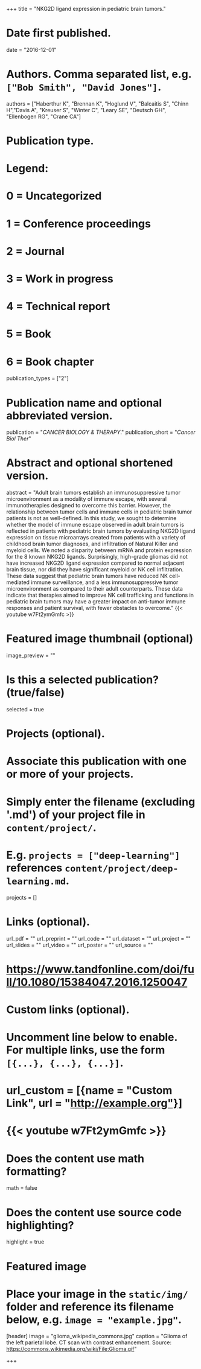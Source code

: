 +++
title = "NKG2D ligand expression in pediatric brain tumors."

# Date first published.
date = "2016-12-01"

# Authors. Comma separated list, e.g. `["Bob Smith", "David Jones"]`.
authors = ["Haberthur K", "Brennan K", "Hoglund V", "Balcaitis S", "Chinn H","Davis A", "Kreuser S", "Winter C", "Leary SE", "Deutsch GH", "Ellenbogen RG", "Crane CA"]
# Publication type.
# Legend:
# 0 = Uncategorized
# 1 = Conference proceedings
# 2 = Journal
# 3 = Work in progress
# 4 = Technical report
# 5 = Book
# 6 = Book chapter
publication_types = ["2"]

# Publication name and optional abbreviated version.
publication = "*CANCER BIOLOGY & THERAPY*."
publication_short = "*Cancer Biol Ther*"

# Abstract and optional shortened version.
abstract = "Adult brain tumors establish an immunosuppressive tumor microenvironment as a modality of immune escape, with several immunotherapies designed to overcome this barrier. However, the relationship between tumor cells and immune cells in pediatric brain tumor patients is not as well-defined. In this study, we sought to determine whether the model of immune escape observed in adult brain tumors is reflected in patients with pediatric brain tumors by evaluating NKG2D ligand expression on tissue microarrays created from patients with a variety of childhood brain tumor diagnoses, and infiltration of Natural Killer and myeloid cells. We noted a disparity between mRNA and protein expression for the 8 known NKG2D ligands. Surprisingly, high-grade gliomas did not have increased NKG2D ligand expression compared to normal adjacent brain tissue, nor did they have significant myeloid or NK cell infiltration. These data suggest that pediatric brain tumors have reduced NK cell-mediated immune surveillance, and a less immunosuppressive tumor microenvironment as compared to their adult counterparts. These data indicate that therapies aimed to improve NK cell trafficking and functions in pediatric brain tumors may have a greater impact on anti-tumor immune responses and patient survival, with fewer obstacles to overcome."
{{< youtube w7Ft2ymGmfc >}}


# Featured image thumbnail (optional)
image_preview = ""

# Is this a selected publication? (true/false)
selected = true

# Projects (optional).
#   Associate this publication with one or more of your projects.
#   Simply enter the filename (excluding '.md') of your project file in `content/project/`.
#   E.g. `projects = ["deep-learning"]` references `content/project/deep-learning.md`.
projects = []

# Links (optional).
url_pdf = ""
url_preprint = ""
url_code = ""
url_dataset = ""
url_project = ""
url_slides = ""
url_video = ""
url_poster = ""
url_source = ""
# https://www.tandfonline.com/doi/full/10.1080/15384047.2016.1250047

# Custom links (optional).
#   Uncomment line below to enable. For multiple links, use the form `[{...}, {...}, {...}]`.
# url_custom = [{name = "Custom Link", url = "http://example.org"}]
# {{< youtube w7Ft2ymGmfc >}}

# Does the content use math formatting?
math = false

# Does the content use source code highlighting?
highlight = true

# Featured image
# Place your image in the `static/img/` folder and reference its filename below, e.g. `image = "example.jpg"`.
[header]
image = "glioma_wikipedia_commons.jpg"
caption = "Glioma of the left parietal lobe. CT scan with contrast enhancement. Source: https://commons.wikimedia.org/wiki/File:Glioma.gif"

+++
